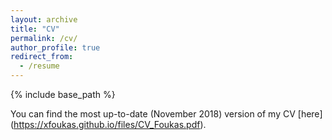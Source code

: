 ```yaml
---
layout: archive
title: "CV"
permalink: /cv/
author_profile: true
redirect_from:
  - /resume
---
```


{% include base_path %}

You can find the most up-to-date (November 2018) version of my CV [here] (https://xfoukas.github.io/files/CV_Foukas.pdf).
